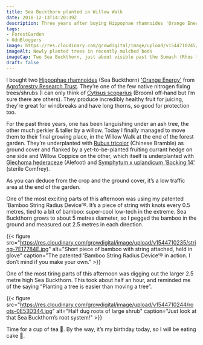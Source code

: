 ```yaml
---
title: Sea Buckthorn planted in Willow Walk
date: 2018-12-13T14:20:39Z
description: Three years after buying Hippophae rhamnoides 'Orange Energy', the’re finally planted in the forest garden Willow Walk
tags: 
- ForestGarden
- GdnBloggers
image: https://res.cloudinary.com/growdigital/image/upload/v1544710245/hippophae-243582AF.jpg
imageAlt: Newly planted trees in recently mulched beds
imageCap: Two Sea Buckthorn, just about visible past the Sumach (Rhus typhina) tree
draft: false
---
```


I bought two [Hippophae rhamnoides](https://pfaf.org/user/Plant.aspx?LatinName=Hippophae+rhamnoides) (Sea Buckthorn) ['Orange Energy'](https://www.agroforestry.co.uk/product/sea-buckthorn-hippophae-rhamnoides-orange-energy/) from [Agroforestry Research Trust](https://www.agroforestry.co.uk/product-category/plants/). They’re one of the few native nitrogen fixing trees/shrubs (I can only think of [Cytisus scoparius](https://pfaf.org/user/Plant.aspx?LatinName=Cytisus+scoparius) (Broom) off-hand but I’m sure there are others). They produce incredibly healthy fruit for juicing, they’re great for windbreaks and have long thorns, so good for protection too.

For the past three years, one has been languishing under an ash tree, the other much perkier & taller by a willow. Today I finally managed to move them to their final growing place, in the Willow Walk at the end of the forest garden. They’re underplanted with [Rubus tricolor](https://pfaf.org/user/plant.aspx?LatinName=Rubus+tricolor) (Chinese Bramble) as ground cover and flanked by a yet-to-be-planted fruiting currant hedge on one side and Willow Coppice on the other, which itself is underplanted with [Glechoma hederaceae](https://pfaf.org/user/Plant.aspx?LatinName=Glechoma+hederacea) (Alefoot) and [Symphytum x uplandicum 'Bocking 14'](https://pfaf.org/user/Plant.aspx?LatinName=Symphytum+uplandicum) (sterile Comfrey).

As you can deduce from the crop and the ground cover, it’s a low traffic area at the end of the garden. 

One of the most exciting parts of this afternoon was using my patented ‘Bamboo String Radius Device’®. It’s a piece of string with knots every 0.5 metres, tied to a bit of bamboo: super-cool low-tech in the extreme. Sea Buckthorn grows to about 5 metres diameter, so I pegged the bamboo in the ground and measured out 2.5 metres in each direction. 

{{< figure src="https://res.cloudinary.com/growdigital/image/upload/v1544710235/string-7E17784E.jpg" alt="Short piece of bamboo with string attached, held in glove" caption="The patented ‘Bamboo String Radius Device’® in action. I don’t mind if you make your own." >}}

One of the most tiring parts of this afternoon was digging out the larger 2.5 metre high Sea Buckthorn. This took about half an hour, and reminded me of the saying “Planting a tree is easier than moving a tree”. 

{{< figure src="https://res.cloudinary.com/growdigital/image/upload/v1544710244/roots-0E53D344.jpg" alt="Half dug roots of large shrub" caption="Just look at that Sea Buckthorn’s root system!" >}}

Time for a cup of tea 🍵. By the way, it’s my birthday today, so I will be eating cake 🍰.
